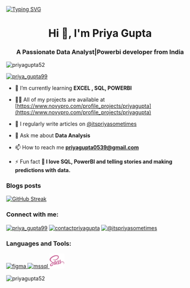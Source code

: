 [![Typing SVG](https://readme-typing-svg.demolab.com/?lines=Hey+Folks;I'm+Priya+Gupta)](https://git.io/typing-svg)
<h1 align="center">Hi 👋, I'm Priya Gupta</h1>
<h3 align="center">A Passionate Data Analyst|Powerbi developer from India</h3>

<p align="left"> <img src="https://komarev.com/ghpvc/?username=priyagupta52&label=Profile%20views&color=0e75b6&style=flat" alt="priyagupta52" /> </p>

<p align="left"> <a href="https://twitter.com/priya_gupta99" target="blank"><img src="https://img.shields.io/twitter/follow/priya_gupta99?logo=twitter&style=for-the-badge" alt="priya_gupta99" /></a> </p>

- 🌱 I’m currently learning **EXCEL , SQL, POWERBI**

- 👨‍💻 All of my projects are available at [https://www.novypro.com/profile_projects/priyagupta](https://www.novypro.com/profile_projects/priyagupta)

- 📝 I regularly write articles on [@itspriyasometimes](https://medium.com/@itspriyasometimes)

- 💬 Ask me about **Data Analysis**

- 📫 How to reach me **priyagupta0539@gmail.com**

- ⚡ Fun fact **👀 I love SQL, PowerBI and telling stories and making predictions with data.**

### Blogs posts
<!-- BLOG-POST-LIST:START -->
<!-- BLOG-POST-LIST:END -->

[![GitHub Streak](https://github-readme-streak-stats.herokuapp.com?user=Sachinkumar1609&theme=ads-juicy-fresh&hide_border=true)](https://git.io/streak-stats)


<h3 align="left">Connect with me:</h3>
<p align="left">
<a href="https://twitter.com/priya_gupta99" target="blank"><img align="center" src="https://raw.githubusercontent.com/rahuldkjain/github-profile-readme-generator/master/src/images/icons/Social/twitter.svg" alt="priya_gupta99" height="30" width="40" /></a>
<a href="https://linkedin.com/in/contactpriyagupta" target="blank"><img align="center" src="https://raw.githubusercontent.com/rahuldkjain/github-profile-readme-generator/master/src/images/icons/Social/linked-in-alt.svg" alt="contactpriyagupta" height="30" width="40" /></a>
<a href="https://medium.com/@itspriyasometimes" target="blank"><img align="center" src="https://raw.githubusercontent.com/rahuldkjain/github-profile-readme-generator/master/src/images/icons/Social/medium.svg" alt="@itspriyasometimes" height="30" width="40" /></a>
</p>

<h3 align="left">Languages and Tools:</h3>
<p align="left"> <a href="https://www.figma.com/" target="_blank" rel="noreferrer"> <img src="https://www.vectorlogo.zone/logos/figma/figma-icon.svg" alt="figma" width="40" height="40"/> </a> <a href="https://www.microsoft.com/en-us/sql-server" target="_blank" rel="noreferrer"> <img src="https://www.svgrepo.com/show/303229/microsoft-sql-server-logo.svg" alt="mssql" width="40" height="40"/> </a> <a href="https://sass-lang.com" target="_blank" rel="noreferrer"> <img src="https://raw.githubusercontent.com/devicons/devicon/master/icons/sass/sass-original.svg" alt="sass" width="40" height="40"/> </a> </p>

<p><img align="center" src="https://github-readme-stats.vercel.app/api/top-langs?username=priyagupta52&show_icons=true&locale=en&layout=compact" alt="priyagupta52" /></p>
